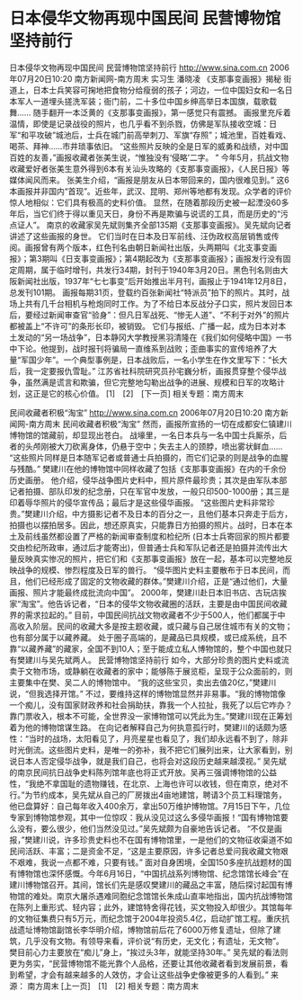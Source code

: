 # 日本侵华文物再现中国民间 民营博物馆坚持前行

日本侵华文物再现中国民间 民营博物馆坚持前行
http://www.sina.com.cn 2006年07月20日10:20 南方新闻网-南方周末
实习生 潘晓凌
《支那事变画报》揭秘
街道上，日本士兵笑容可掬地把食物分给瘦弱的孩子；河边，一位中国妇女和一名日本军人一道埋头搓洗军装；衙门前，二十多位中国乡绅高举日本国旗，载歌载舞……
随手翻开一本泛黄的《支那事变画报》，第一感觉只有震撼。
画报里充斥着温情，即使是记录战役的照片，也几乎看不到杀戮，仿佛是军队接收空城：日军“和平攻破”城池后，士兵在城门前高举刺刀、军旗“存照”；城池里，百姓看戏、喝茶、拜神……市井琐事依旧。
“这些照片反映的全是日军的威勇和战绩，对中国百姓的友善，”画报收藏者张美生说，“惟独没有‘侵略’二字。 ”
今年5月，抗战文物收藏爱好者张美生意外得到6本有关汕头攻略的《支那事变画报》，《人民日报》等媒体闻风而来。
张美生介绍，“画报是朋友从日本带回来的，国内很难见到。”
这6本画报并非国内“首现”。近些年，武汉、昆明、郑州等地都有发现。众学者的评价惊人地相似：它们具有极高的史料价值。
显然，在随着那段历史被一起湮没60多年后，当它们终于得以重见天日，身份不再是欺骗与说谎的工具，而是历史的“污点证人”。
南京的收藏家吴先斌则集齐全部135期《支那事变画报》。吴先斌向记者讲述了这些画报的身世。
它们当时在日本及日军前线、汪伪政权高层销售或传阅。画报曾有两个版本，红色刊名由朝日新闻社出版，头两期叫《北支事变画报》；第3期叫《日支事变画报》；第4期起改为《支那事变画报》；画报发行没有固定周期，属于临时增刊，共发行34期，封刊于1940年3月20日。黑色刊名则由大阪新闻社出版，1937年“七七事变”后开始推出半月刊，画报止于1941年12月8日，总发刊101期。
画报每期31页，登载约百张新闻社“特派员”拍下的照片。其时，战场上共有几千台相机与枪炮同时工作。为了不给日本反战分子口实，照片发回日本后，要经过新闻审查官“验身”：但凡日军战死、“惨无人道”、“不利于对外”的照片都被盖上“不许可”的条形长印，被销毁。
它们与报纸、广播一起，成为日本对本土发动的“另一场战争”，日本静冈大学教授黑羽清隆在《我们如何侵略中国》一书中下论。他提到，战时报刊将骗局一直维系到战败；歪曲事实的宣传培养了大量“军国少年”。一个典型事例是，日本战败后，一名小学生在作文里写下：“长大后，我一定要报仇雪耻。”
江苏省社科院研究员孙宅巍分析，画报贯穿整个侵华战争，虽然满是谎言和欺骗，但它完整地勾勒出战争的进展、规模和日军的攻略计划，这正是它的核心价值。
[1]　[2]　[下一页]
相关专题：南方周末 

民间收藏者积极“淘宝”
http://www.sina.com.cn 2006年07月20日10:20 南方新闻网-南方周末
民间收藏者积极“淘宝”
然而，画报所宣扬的一切在成都安仁镇建川博物馆的馆藏前，却显现出苍白。
战壕里，一名日本兵与一名中国士兵厮杀，后者的头颅刚被大刀砍离身体，仍悬于空中；失去主人的颈脖，喷出雾状鲜血……
“这些照片同样是日本随军记者或普通士兵拍摄的，而它们记录的则是战争的血腥与残酷。”
樊建川在他的博物馆中同样收藏了包括《支那事变画报》在内的千余份历史画册。
他介绍，侵华战争图片史料中，照片原件最珍贵；其次是由军队本部记者拍摄、部队印发的纪念册，只在军官中发放，一般只印500-1000册；其三是印着辱华照片的侵华宣传品；最后才是这些侵华画报。
“这些图片史料非常珍贵。”樊建川介绍，中方摄影记者不及日本的百分之一，且他们基本只奔走于后方，拍摄也以摆拍居多。因此，想还原真实，只能靠日方拍摄的照片。战时，日本在本土及前线虽然都设置了严格的新闻审查制度和检纪所 (日本士兵寄回家的照片都要交由检纪所政审，通过后才能寄出)，但普通士兵和军队记者还是拍摄并流传出大量反映真实惨况的照片，把它们和《支那事变画报》放在一起，基本可以完整地反映战争的规模、惨烈程度及日军的兽行。
“侵华图片史料主要散布于日本民间，而且，他们已经形成了固定的文物收藏的群体。”樊建川介绍，正是“通过他们，大量画报、照片才能最终成批流向中国”。
2000年，樊建川赴日本旧书店、古玩店挨家“淘宝”。他告诉记者，“日本的侵华文物收藏圈的活跃，主要是由中国民间收藏界的需求拉起的。”
目前，中国民间抗战文物收藏者不少于500人，他们都属于中高收入阶层。民间的收藏大多是按主题收藏，或只藏与自己居住城市有关的文物；也有部分属于以藏养藏。
处于圈子高端的，是藏品已具规模，或已成系统，且不靠“以藏养藏”的藏家，全国不到10人；至于能成立私人博物馆的，整个中国也就只有樊建川与吴先斌两人。
民营博物馆坚持前行
如今，大部分珍贵的图片史料或流卖于文物市场，或静躺在收藏者的家中；能够陈于展览柜，呈现于公众面前的，则主要集中在樊、吴二人的博物馆中。
“我的这些宝贝，卖出去值20亿，”樊建川说，“但我选择开馆。”
不过，要维持这样的博物馆显然并非易事。“我的博物馆像一个痴儿，没有国家财政养和社会捐助扶，靠我一个人拉扯，我死了以后它咋办？靠门票收入，根本不可能，全世界没一家博物馆可以凭此为生。”樊建川现在正筹划着为他的博物馆谋生路。
在向记者解释自己为何执意孤行时，樊建川的话颇为感性：“当时的战场，太阳看见了，月亮星星也看见了，我们却永远看不到了，除非时光倒流。这些图片史料，是唯一的弥补，我不把它们展列出来，让大家看到，别说日本人否定侵华战争，就是我们自己，也将会对这段历史越来越漠视。”
吴先斌的南京民间抗日战争史料陈列馆年底也将正式开放。吴再三强调博物馆的公益性，“我绝不拿国耻的遗物赚钱，在北京、上海也许可以收钱，但在南京，绝对不行。”为节约成本，吴先斌从自己的厂房拨出4亩地建馆，聘请3个员工料理馆务，他已盘算好：自己每年收入400余万，拿出50万维护博物馆。7月15日下午，几位专家到博物馆参观，其中一位惊叹：我从没见过这么多侵华画报！“国有博物馆要么没有，要么很少，他们当然没见过。”吴先斌颇为自豪地告诉记者。
“不仅是画报，”樊建川说，许多珍贵史料也不在国有博物馆里，一是他们的文物征收渠道不如民间活跃、丰富；二是资金不足，“这是主要原因，许多记者总爱问我收藏文物艰不艰难，我说一点都不难，只要有钱。”
面对自身困境，全国150多座抗战题材的国有博物馆也深怀感慨。今年6月16日，“中国抗战系列博物馆、纪念馆馆长峰会”在建川博物馆召开。其间，馆长们先是感叹樊建川的藏品之丰富，随后探讨起国有博物馆的难处。南京大屠杀遇难同胞纪念馆馆长朱成山直率地指出，国内抗战博物馆在陈列上重形式、轻内容；此外，建馆特舍得花钱，买文物投入却很少。其馆每年的文物征集费只有5万元，而纪念馆于2004年投资5.4亿，启动扩馆工程。重庆抗战遗址博物馆副馆长李华明介绍，博物馆前后花了6000万修复遗址，但除了建筑，几乎没有文物。有领导来看，评价说“有历史，无文化；有遗址，无文物”。
樊目前心力主要放在“痴儿”身上，“挨过头3年，就能坚持30年。”
吴先斌的看法则更为务实，“民营博物馆不能光靠个人品格，还要让其他收藏者看到发展前景，看到希望，才会有越来越多的人效仿，才会让这些战争史像被更多的人看到。” 来源：
南方周末
[上一页]　[1]　[2]
相关专题：南方周末 

